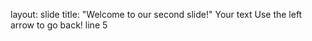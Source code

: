 layout: slide
title: "Welcome to our second slide!"
Your text
Use the left arrow to go back!
line 5
